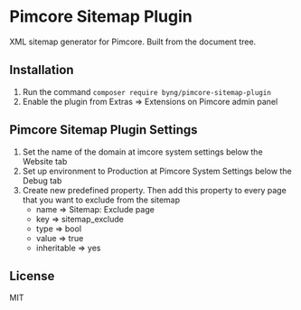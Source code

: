 Pimcore Sitemap Plugin
======================
XML sitemap generator for Pimcore. Built from the document tree.

## Installation
1. Run the command ```composer require byng/pimcore-sitemap-plugin```
2. Enable the plugin from Extras => Extensions on Pimcore admin panel 

## Pimcore Sitemap Plugin Settings 
1. Set the name of the domain at imcore system settings below the Website tab
2. Set up environment to Production at Pimcore System Settings below the Debug tab
3. Create new predefined property. Then add this property to every page that you want to exclude from the sitemap 
    * name => Sitemap: Exclude page
    * key => sitemap_exclude
    * type => bool  
    * value => true
    * inheritable => yes
    
## License

MIT